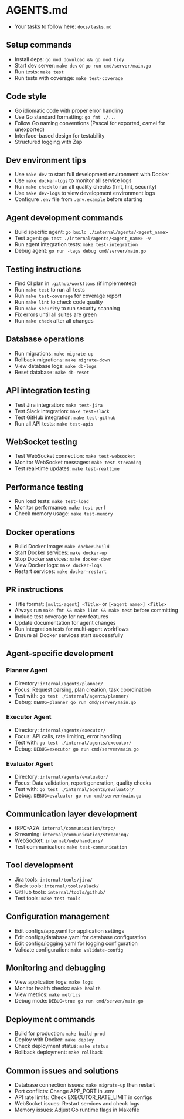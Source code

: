 # AGENTS.md

- Your tasks to follow here: `docs/tasks.md`

## Setup commands
- Install deps: `go mod download && go mod tidy`
- Start dev server: `make dev` or `go run cmd/server/main.go`
- Run tests: `make test`
- Run tests with coverage: `make test-coverage`

## Code style
- Go idiomatic code with proper error handling
- Use Go standard formatting: `go fmt ./...`
- Follow Go naming conventions (Pascal for exported, camel for unexported)
- Interface-based design for testability
- Structured logging with Zap

## Dev environment tips
- Use `make dev` to start full development environment with Docker
- Use `make docker-logs` to monitor all service logs
- Run `make check` to run all quality checks (fmt, lint, security)
- Use `make dev-logs` to view development environment logs
- Configure `.env` file from `.env.example` before starting

## Agent development commands
- Build specific agent: `go build ./internal/agents/<agent_name>`
- Test agent: `go test ./internal/agents/<agent_name> -v`
- Run agent integration tests: `make test-integration`
- Debug agent: `go run -tags debug cmd/server/main.go`

## Testing instructions
- Find CI plan in `.github/workflows` (if implemented)
- Run `make test` to run all tests
- Run `make test-coverage` for coverage report
- Run `make lint` to check code quality
- Run `make security` to run security scanning
- Fix errors until all suites are green
- Run `make check` after all changes

## Database operations
- Run migrations: `make migrate-up`
- Rollback migrations: `make migrate-down`
- View database logs: `make db-logs`
- Reset database: `make db-reset`

## API integration testing
- Test Jira integration: `make test-jira`
- Test Slack integration: `make test-slack`
- Test GitHub integration: `make test-github`
- Run all API tests: `make test-apis`

## WebSocket testing
- Test WebSocket connection: `make test-websocket`
- Monitor WebSocket messages: `make test-streaming`
- Test real-time updates: `make test-realtime`

## Performance testing
- Run load tests: `make test-load`
- Monitor performance: `make test-perf`
- Check memory usage: `make test-memory`

## Docker operations
- Build Docker image: `make docker-build`
- Start Docker services: `make docker-up`
- Stop Docker services: `make docker-down`
- View Docker logs: `make docker-logs`
- Restart services: `make docker-restart`

## PR instructions
- Title format: `[multi-agent] <Title>` or `[<agent_name>] <Title>`
- Always run `make fmt && make lint && make test` before committing
- Include test coverage for new features
- Update documentation for agent changes
- Run integration tests for multi-agent workflows
- Ensure all Docker services start successfully

## Agent-specific development

### Planner Agent
- Directory: `internal/agents/planner/`
- Focus: Request parsing, plan creation, task coordination
- Test with: `go test ./internal/agents/planner/`
- Debug: `DEBUG=planner go run cmd/server/main.go`

### Executor Agent
- Directory: `internal/agents/executor/`
- Focus: API calls, rate limiting, error handling
- Test with: `go test ./internal/agents/executor/`
- Debug: `DEBUG=executor go run cmd/server/main.go`

### Evaluator Agent
- Directory: `internal/agents/evaluator/`
- Focus: Data validation, report generation, quality checks
- Test with: `go test ./internal/agents/evaluator/`
- Debug: `DEBUG=evaluator go run cmd/server/main.go`

## Communication layer development
- tRPC-A2A: `internal/communication/trpc/`
- Streaming: `internal/communication/streaming/`
- WebSocket: `internal/web/handlers/`
- Test communication: `make test-communication`

## Tool development
- Jira tools: `internal/tools/jira/`
- Slack tools: `internal/tools/slack/`
- GitHub tools: `internal/tools/github/`
- Test tools: `make test-tools`

## Configuration management
- Edit configs/app.yaml for application settings
- Edit configs/database.yaml for database configuration
- Edit configs/logging.yaml for logging configuration
- Validate configuration: `make validate-config`

## Monitoring and debugging
- View application logs: `make logs`
- Monitor health checks: `make health`
- View metrics: `make metrics`
- Debug mode: `DEBUG=true go run cmd/server/main.go`

## Deployment commands
- Build for production: `make build-prod`
- Deploy with Docker: `make deploy`
- Check deployment status: `make status`
- Rollback deployment: `make rollback`

## Common issues and solutions
- Database connection issues: `make migrate-up` then restart
- Port conflicts: Change APP_PORT in .env
- API rate limits: Check EXECUTOR_RATE_LIMIT in configs
- WebSocket issues: Restart services and check logs
- Memory issues: Adjust Go runtime flags in Makefile